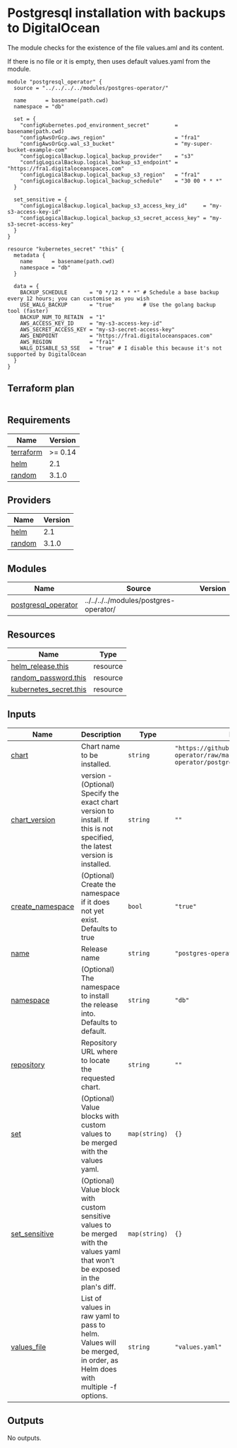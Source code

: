 # Postgresql installation with backups to DigitalOcean 

The module checks for the existence of the file values.aml and its content.

If there is no file or it is empty, then uses default values.yaml from the module.

```
module "postgresql_operator" {
  source = "../../../../modules/postgres-operator/"

  name      = basename(path.cwd)
  namespace = "db"

  set = {
    "configKubernetes.pod_environment_secret"        = basename(path.cwd)
    "configAwsOrGcp.aws_region"                      = "fra1"
    "configAwsOrGcp.wal_s3_bucket"                   = "my-super-bucket-example-com"
    "configLogicalBackup.logical_backup_provider"    = "s3"
    "configLogicalBackup.logical_backup_s3_endpoint" = "https://fra1.digitaloceanspaces.com"
    "configLogicalBackup.logical_backup_s3_region"   = "fra1"
    "configLogicalBackup.logical_backup_schedule"    = "30 00 * * *"
  }

  set_sensitive = {
    "configLogicalBackup.logical_backup_s3_access_key_id"     = "my-s3-access-key-id"
    "configLogicalBackup.logical_backup_s3_secret_access_key" = "my-s3-secret-access-key"
  }
}

resource "kubernetes_secret" "this" {
  metadata {
    name      = basename(path.cwd)
    namespace = "db"
  }

  data = {
    BACKUP_SCHEDULE       = "0 */12 * * *" # Schedule a base backup every 12 hours; you can customise as you wish
    USE_WALG_BACKUP       = "true"         # Use the golang backup tool (faster)
    BACKUP_NUM_TO_RETAIN  = "1"
    AWS_ACCESS_KEY_ID     = "my-s3-access-key-id"
    AWS_SECRET_ACCESS_KEY = "my-s3-secret-access-key"
    AWS_ENDPOINT          = "https://fra1.digitaloceanspaces.com"
    AWS_REGION            = "fra1"
    WALG_DISABLE_S3_SSE   = "true" # I disable this because it's not supported by DigitalOcean
  }
}
```

## Terraform plan
```

```

## Requirements

| Name | Version |
|------|---------|
| <a name="requirement_terraform"></a> [terraform](#requirement\_terraform) | >= 0.14 |
| <a name="requirement_helm"></a> [helm](#requirement\_helm) | 2.1 |
| <a name="requirement_random"></a> [random](#requirement\_random) | 3.1.0 |

## Providers

| Name | Version |
|------|---------|
| <a name="provider_helm"></a> [helm](#provider\_helm) | 2.1 |
| <a name="provider_random"></a> [random](#provider\_random) | 3.1.0 |

## Modules

| Name | Source | Version |
|------|--------|---------|
| <a name="module_postgresql_operator"></a> [postgresql\_operator](#module\_postgresql\_operator) | ../../../../modules/postgres-operator/ |  |

## Resources

| Name | Type |
|------|------|
| [helm_release.this](https://registry.terraform.io/providers/hashicorp/helm/2.1/docs/resources/release) | resource |
| [random_password.this](https://registry.terraform.io/providers/hashicorp/random/3.1.0/docs/resources/password) | resource |
| [kubernetes_secret.this](https://registry.terraform.io/providers/hashicorp/kubernetes/latest/docs/resources/secret) | resource |

## Inputs

| Name | Description | Type | Default | Required |
|------|-------------|------|---------|:--------:|
| <a name="input_chart"></a> [chart](#input\_chart) | Chart name to be installed. | `string` | `"https://github.com/zalando/postgres-operator/raw/master/charts/postgres-operator/postgres-operator-1.6.2.tgz"` | no |
| <a name="input_chart_version"></a> [chart\_version](#input\_chart\_version) | version - (Optional) Specify the exact chart version to install. If this is not specified, the latest version is installed. | `string` | `""` | no |
| <a name="input_create_namespace"></a> [create\_namespace](#input\_create\_namespace) | (Optional) Create the namespace if it does not yet exist. Defaults to true | `bool` | `"true"` | no |
| <a name="input_name"></a> [name](#input\_name) | Release name | `string` | `"postgres-operator"` | no |
| <a name="input_namespace"></a> [namespace](#input\_namespace) | (Optional) The namespace to install the release into. Defaults to default. | `string` | `"db"` | no |
| <a name="input_repository"></a> [repository](#input\_repository) | Repository URL where to locate the requested chart. | `string` | `""` | no |
| <a name="input_set"></a> [set](#input\_set) | (Optional) Value blocks with custom values to be merged with the values yaml. | `map(string)` | `{}` | no |
| <a name="input_set_sensitive"></a> [set\_sensitive](#input\_set\_sensitive) | (Optional) Value block with custom sensitive values to be merged with the values yaml that won't be exposed in the plan's diff. | `map(string)` | `{}` | no |
| <a name="input_values_file"></a> [values\_file](#input\_values\_file) | List of values in raw yaml to pass to helm. Values will be merged, in order, as Helm does with multiple -f options. | `string` | `"values.yaml"` | no |


## Outputs

No outputs.
